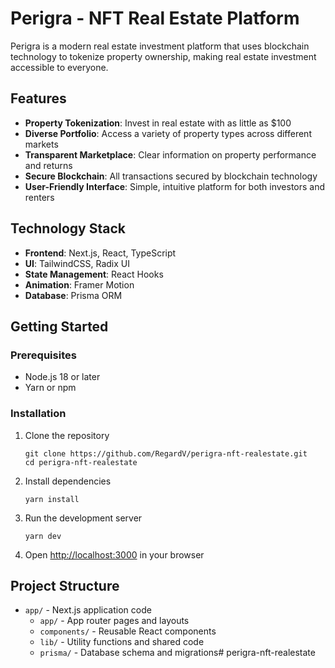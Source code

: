 # Perigra - NFT Real Estate Platform

Perigra is a modern real estate investment platform that uses blockchain technology to tokenize property ownership, making real estate investment accessible to everyone.

## Features

- **Property Tokenization**: Invest in real estate with as little as $100
- **Diverse Portfolio**: Access a variety of property types across different markets
- **Transparent Marketplace**: Clear information on property performance and returns
- **Secure Blockchain**: All transactions secured by blockchain technology
- **User-Friendly Interface**: Simple, intuitive platform for both investors and renters

## Technology Stack

- **Frontend**: Next.js, React, TypeScript
- **UI**: TailwindCSS, Radix UI
- **State Management**: React Hooks
- **Animation**: Framer Motion
- **Database**: Prisma ORM

## Getting Started

### Prerequisites

- Node.js 18 or later
- Yarn or npm

### Installation

1. Clone the repository
   ```
   git clone https://github.com/RegardV/perigra-nft-realestate.git
   cd perigra-nft-realestate
   ```

2. Install dependencies
   ```
   yarn install
   ```

3. Run the development server
   ```
   yarn dev
   ```

4. Open [http://localhost:3000](http://localhost:3000) in your browser

## Project Structure

- `app/` - Next.js application code
  - `app/` - App router pages and layouts
  - `components/` - Reusable React components
  - `lib/` - Utility functions and shared code
  - `prisma/` - Database schema and migrations# perigra-nft-realestate
